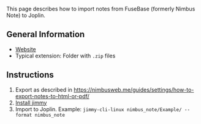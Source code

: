 This page describes how to import notes from FuseBase (formerly Nimbus Note) to Joplin.

## General Information

- [Website](https://nimbusweb.me/note/)
- Typical extension: Folder with `.zip` files

## Instructions

1. Export as described in <https://nimbusweb.me/guides/settings/how-to-export-notes-to-html-or-pdf/>
2. [Install jimmy](../index.md#installation)
3. Import to Joplin. Example: `jimmy-cli-linux nimbus_note/Example/ --format nimbus_note`
